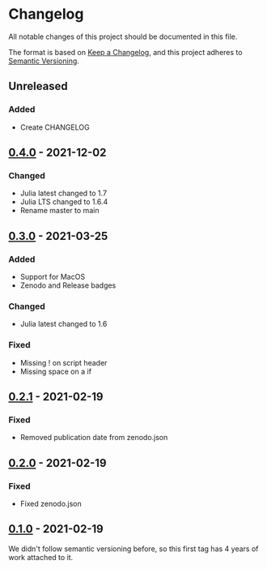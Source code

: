 # Changelog

All notable changes of this project should be documented in this file.

The format is based on [Keep a Changelog](https://keepachangelog.com/en/1.0.0/),
and this project adheres to [Semantic Versioning](https://semver.org/spec/v2.0.0.html).

## Unreleased

### Added
- Create CHANGELOG

## [0.4.0] - 2021-12-02

### Changed
- Julia latest changed to 1.7
- Julia LTS changed to 1.6.4
- Rename master to main

## [0.3.0] - 2021-03-25

### Added
- Support for MacOS
- Zenodo and Release badges

### Changed
- Julia latest changed to 1.6

### Fixed
- Missing ! on script header
- Missing space on a if

## [0.2.1] - 2021-02-19

### Fixed
- Removed publication date from zenodo.json

## [0.2.0] - 2021-02-19

### Fixed
- Fixed zenodo.json

## [0.1.0] - 2021-02-19

We didn't follow semantic versioning before, so this first tag has 4 years of work attached to it.

[unreleased]: https://github.com/abelsiqueira/jill/compare/v0.4.0...HEAD
[0.4.0]: https://github.com/abelsiqueira/jill/compare/v0.3.0...v0.4.0
[0.3.0]: https://github.com/abelsiqueira/jill/compare/v0.2.1...v0.3.0
[0.2.1]: https://github.com/abelsiqueira/jill/compare/v0.2.0...v0.2.1
[0.2.0]: https://github.com/abelsiqueira/jill/compare/v0.1.0...v0.2.0
[0.1.0]: https://github.com/abelsiqueira/jill/releases/tag/v0.1.0